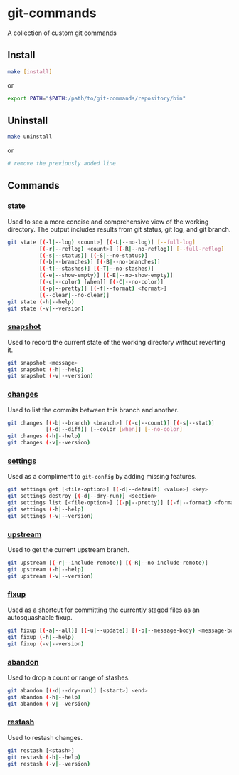 # git-commands

A collection of custom git commands

## Install

```bash
make [install]
```
or
```bash
export PATH="$PATH:/path/to/git-commands/repository/bin"
```

## Uninstall

```bash
make uninstall
```
or
```bash
# remove the previously added line
```

## Commands
### [state][]

Used to see a more concise and comprehensive view of the working directory. The output includes results from git status, git log, and git branch.

```bash
git state [(-l|--log) <count>] [(-L|--no-log)] [--full-log]
          [(-r|--reflog) <count>] [(-R|--no-reflog)] [--full-reflog]
          [(-s|--status)] [(-S|--no-status)]
          [(-b|--branches)] [(-B|--no-branches)]
          [(-t|--stashes)] [(-T|--no-stashes)]
          [(-e|--show-empty)] [(-E|--no-show-empty)]
          [(-c|--color) [when]] [(-C|--no-color)]
          [(-p|--pretty)] [(-f|--format) <format>]
          [(--clear|--no-clear)]
git state (-h|--help)
git state (-v|--version)
```

### [snapshot][]

Used to record the current state of the working directory without reverting it.

```bash
git snapshot <message>
git snapshot (-h|--help)
git snapshot (-v|--version)
```

### [changes][]

Used to list the commits between this branch and another.

```bash
git changes [(-b|--branch) <branch>] [(-c|--count)] [(-s|--stat)]
            [(-d|--diff)] [--color [when]] [--no-color]
git changes (-h|--help)
git changes (-v|--version)
```

### [settings][]

Used as a compliment to `git-config` by adding missing features.

```bash
git settings get [<file-option>] [(-d|--default) <value>] <key>
git settings destroy [(-d|--dry-run)] <section>
git settings list [<file-option>] [(-p|--pretty)] [(-f|--format) <format>] [(-c|--count)] [<section>]
git settings (-h|--help)
git settings (-v|--version)
```

### [upstream][]

Used to get the current upstream branch.

```bash
git upstream [(-r|--include-remote)] [(-R|--no-include-remote)]
git upstream (-h|--help)
git upstream (-v|--version)
```

### [fixup][]

Used as a shortcut for committing the currently staged files as an autosquashable fixup.

```bash
git fixup [(-a|--all)] [(-u|--update)] [(-b|--message-body) <message-body>] [<commit>]
git fixup (-h|--help)
git fixup (-v|--version)
```

### [abandon][]

Used to drop a count or range of stashes.

```bash
git abandon [(-d|--dry-run)] [<start>] <end>
git abandon (-h|--help)
git abandon (-v|--version)
```

### [restash][]

Used to restash changes.

```bash
git restash [<stash>]
git restash (-h|--help)
git restash (-v|--version)
```

[state]: http://htmlpreview.github.io/?https://raw.githubusercontent.com/Brickstertwo/git-commands/master/man/man1/git-state.1.html
[snapshot]: http://htmlpreview.github.io/?https://raw.githubusercontent.com/Brickstertwo/git-commands/master/man/man1/git-snapshot.1.html
[changes]: http://htmlpreview.github.io/?https://raw.githubusercontent.com/Brickstertwo/git-commands/master/man/man1/git-changes.1.html
[settings]: http://htmlpreview.github.io/?https://raw.githubusercontent.com/Brickstertwo/git-commands/master/man/man1/git-settings.1.html
[upstream]: http://htmlpreview.github.io/?https://raw.githubusercontent.com/Brickstertwo/git-commands/master/man/man1/git-upstream.1.html
[fixup]: http://htmlpreview.github.io/?https://raw.githubusercontent.com/Brickstertwo/git-commands/master/man/man1/git-fixup.1.html
[abandon]: http://htmlpreview.github.io/?https://raw.githubusercontent.com/Brickstertwo/git-commands/master/man/man1/git-abandon.1.html
[restash]: http://htmlpreview.github.io/?https://raw.githubusercontent.com/Brickstertwo/git-commands/master/man/man1/git-restash.1.html
